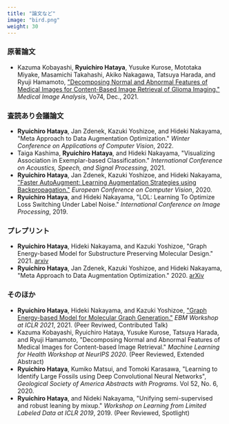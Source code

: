 ```yaml
---
title: "論文など"
image: "bird.png"
weight: 30
---
```


### 原著論文

* Kazuma Kobayashi, **Ryuichiro Hataya**, Yusuke Kurose, Mototaka Miyake, Masamichi Takahashi, Akiko Nakagawa, Tatsuya Harada, and Ryuji Hamamoto, ["Decomposing Normal and Abnormal Features of Medical Images for Content-Based Image Retrieval of Glioma Imaging."](https://www.sciencedirect.com/science/article/pii/S1361841521002723) *Medical Image Analysis*, Vo74, Dec., 2021.

### 査読あり会議論文

* **Ryuichiro Hataya**, Jan Zdenek, Kazuki Yoshizoe, and Hideki Nakayama, "Meta Approach to Data Augmentation Optimization." *Winter Conference on Applications of Computer Vision*, 2022.
* Taiga Kashima, **Ryuichiro Hataya**, and Hideki Nakayama, "Visualizing Association in Exemplar-based Classification." *International Conference on Acoustics, Speech, and Signal Processing*, 2021.
* **Ryuichiro Hataya**, Jan Zdenek, Kazuki Yoshizoe, and Hideki Nakayama, ["Faster AutoAugment: Learning Augmentation Strategies using Backpropagation."](http://www.ecva.net/papers/eccv_2020/papers_ECCV/html/4830_ECCV_2020_paper.php) *European Conference on Computer Vision*, 2020.
* **Ryuichiro Hataya**, and Hideki Nakayama, "LOL: Learning To Optimize Loss Switching Under Label Noise." *International Conference on Image Processing*, 2019.

### プレプリント

* **Ryuichiro Hataya**, Hideki Nakayama, and Kazuki Yoshizoe, "Graph Energy-based Model for Substructure Preserving Molecular Design." 2021. [arxiv](https://arxiv.org/abs/2102.04600)
* **Ryuichiro Hataya**, Jan Zdenek, Kazuki Yoshizoe, and Hideki Nakayama, "Meta Approach to Data Augmentation Optimization." 2020. [arXiv](https://arxiv.org/abs/2006.07965)

### そのほか

* **Ryuichiro Hataya**, Hideki Nakayama, and Kazuki Yoshizoe, ["Graph Energy-based Model for Molecular Graph Generation."](https://openreview.net/forum?id=I2AD-xWJ2-J) *EBM Workshop at ICLR 2021*, 2021. (Peer Reviwed, Contributed Talk)
* Kazuma Kobayashi, Ryuichiro Hataya, Yusuke Kurose, Tatsuya Harada, and Ryuji Hamamoto, "Decomposing Normal and Abnormal Features of Medical Images for Content-based Image Retrieval." *Machine Learning for Health Workshop at NeurIPS 2020*. (Peer Reviewed, Extended Abstract)
* **Ryuichiro Hataya**, Kumiko Matsui, and Tomoki Karasawa, "Learning to Identify Large Fossils using Deep Convolutional Neural Networks", *Geological Society of America Abstracts with Programs*. Vol 52, No. 6, 2020.
* **Ryuichiro Hataya**, and Nideki Nakayama, "Unifying semi-supervised and robust leaning by mixup." *Workshop on Learning from Limited Labeled Data at ICLR 2019*, 2019. (Peer Reviewed, Spotlight)
